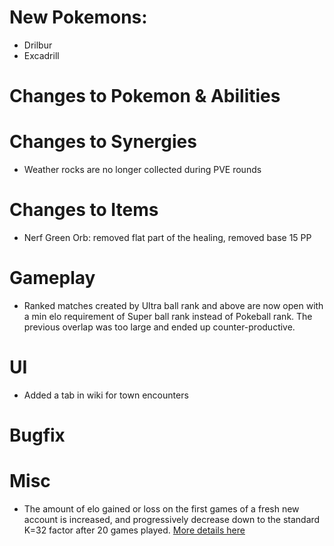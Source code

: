 # New Pokemons:

- Drilbur
- Excadrill

# Changes to Pokemon & Abilities

# Changes to Synergies

- Weather rocks are no longer collected during PVE rounds

# Changes to Items

- Nerf Green Orb: removed flat part of the healing, removed base 15 PP

# Gameplay

- Ranked matches created by Ultra ball rank and above are now open with a min elo requirement of Super ball rank instead of Pokeball rank. The previous overlap was too large and ended up counter-productive.

# UI

- Added a tab in wiki for town encounters

# Bugfix

# Misc

- The amount of elo gained or loss on the first games of a fresh new account is increased, and progressively decrease down to the standard K=32 factor after 20 games played. [More details here](https://discord.com/channels/737230355039387749/1404514365406969868)